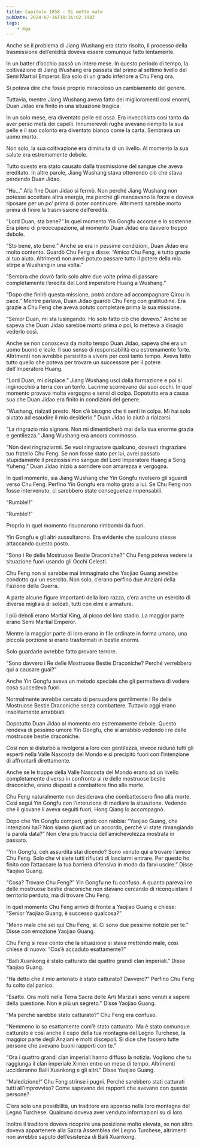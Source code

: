 ```yaml
---
title: Capitolo 1858 - Si mette male
pubDate: 2024-07-26T18:36:02.198Z
tags:
    - mga
---
```


Anche se il problema di Jiang Wushang era stato risolto, il processo della trasmissione dell’eredità doveva essere comunque fatto lentamente.

In un batter d’occhio passò un intero mese. In questo periodo di tempo, la coltivazione di Jiang Wushang era passata dal primo al settimo livello del Semi Martial Emperor. Era solo di un grado inferiore a Chu Feng ora.

Si poteva dire che fosse proprio miracoloso un cambiamento del genere.

Tuttavia, mentre Jiang Wushang aveva fatto dei miglioramenti così enormi, Duan Jidao era finito in una situazione tragica.

In un solo mese, era diventato pelle ed ossa. Era invecchiato così tanto da aver perso metà dei capelli. Innumerevoli rughe avevano riempito la sua pelle e il suo colorito era diventato bianco come la carta. Sembrava un uomo morto.

Non solo, la sua coltivazione era diminuita di un livello. Al momento la sua salute era estremamente debole.

Tutto questo era stato causato dalla trasmissione del sangue che aveva ereditato. In altre parole, Jiang Wushang stava ottenendo ciò che stava perdendo Duan Jidao.

“Hu…” Alla fine Duan Jidao si fermò. Non perché Jiang Wushang non potesse accettare altra energia, ma perché gli mancavano le forze e doveva riposare per un po’ prima di poter continuare. Altrimenti sarebbe morto prima di finire la trasmissione dell’eredità.

“Lord Duan, sta bene?” In quel momento Yin Gongfu accorse e lo sostenne. Era pieno di preoccupazione, al momento Duan Jidao era davvero troppo debole.

“Sto bene, sto bene.” Anche se era in pessime condizioni, Duan Jidao era molto contento. Guardò Chu Feng e disse: “Amico Chu Feng, è tutto grazie al tuo aiuto. Altrimenti non avrei potuto passare tutto il potere della mia stirpe a Wushang in una volta.”

“Sembra che dovrò farlo solo altre due volte prima di passare completamente l’eredità del Lord imperatore Huang a Wushang.”

“Dopo che finirò questa missione, potrò andare ad accompagnare Qirou in pace.” Mentre parlava, Duan Jidao guardò Chu Feng con gratitudine. Era grazie a Chu Feng che aveva potuto completare prima la sua missione.

“Senior Duan, mi sta lusingando. Ho solo fatto ciò che dovevo.” Anche se sapeva che Duan Jidao sarebbe morto prima o poi, lo metteva a disagio vederlo così.

Anche se non conosceva da molto tempo Duan Jidao, sapeva che era un uomo buono e leale. Il suo senso di responsabilità era estremamente forte. Altrimenti non avrebbe persistito a vivere per così tanto tempo. Aveva fatto tutto quello che poteva per trovare un successore per il potere dell’Imperatore Huang.

“Lord Duan, mi dispiace.” Jiang Wushang uscì dalla formazione e poi si inginocchiò a terra con un tonfo. Lacrime scorrevano dai suoi occhi. In quel momento provava molta vergogna e sensi di colpa. Dopotutto era a causa sua che Duan Jidao era finito in condizioni del genere.

“Wushang, rialzati presto. Non c’è bisogno che ti senti in colpa. Mi hai solo aiutato ad esaudire il mio desiderio.” Duan Jidao lo aiutò a rialzarsi.

“La ringrazio mio signore. Non mi dimenticherò mai della sua enorme grazia e gentilezza.” Jiang Wushang era ancora commosso.

“Non devi ringraziarmi. Se vuoi ringraziare qualcuno, dovresti ringraziare tuo fratello Chu Feng. Se non fosse stato per lui, avrei passato stupidamente il preziosissimo sangue del Lord Imperatore Huang a Song Yuheng.” Duan Jidao iniziò a sorridere con amarezza e vergogna.

In quel momento, sia Jiang Wushang che Yin Gongfu rivolsero gli sguardi verso Chu Feng. Perfino Yin Gongfu era molto grato a lui. Se Chu Feng non fosse intervenuto, ci sarebbero state conseguenze impensabili.

“Rumble!!”

“Rumble!!”

Proprio in quel momento risuonarono rimbombi da fuori.

Yin Gongfu e gli altri sussultarono. Era evidente che qualcuno stesse attaccando questo posto.

“Sono i Re delle Mostruose Bestie Draconiche?” Chu Feng poteva vedere la situazione fuori usando gli Occhi Celesti.

Chu Feng non si sarebbe mai immaginato che Yaojiao Guang avrebbe condotto qui un esercito. Non solo, c’erano perfino due Anziani della Fazione della Guerra.

A parte alcune figure importanti della loro razza, c’era anche un esercito di diverse migliaia di soldati, tutti con elmi e armature.

I più deboli erano Martial King, al picco del loro stadio. La maggior parte erano Semi Martial Emperor.

Mentre la maggior parte di loro erano in file ordinate in forma umana, una piccola porzione si erano trasformati in bestie enormi.

Solo guardarle avrebbe fatto provare terrore.

“Sono davvero i Re delle Mostruose Bestie Draconiche? Perché verrebbero qui a causare guai?”

Anche Yin Gongfu aveva un metodo speciale che gli permetteva di vedere cosa succedeva fuori.

Normalmente avrebbe cercato di persuadere gentilmente i Re delle Mostruose Bestie Draconiche senza combattere. Tuttavia oggi erano insolitamente arrabbiati.

Dopotutto Duan Jidao al momento era estremamente debole. Questo rendeva di pessimo umore Yin Gongfu, che si arrabbiò vedendo i re delle mostruose bestie draconiche.

Così non si disturbò a rivolgersi a loro con gentilezza, invece radunò tutti gli esperti nella Valle Nascosta del Mondo e si precipitò fuori con l’intenzione di affrontarli direttamente.

Anche se le truppe della Valle Nascosta del Mondo erano ad un livello completamente diverso in confronto ai re delle mostruose bestie draconiche, erano disposti a combattere fino alla morte.

Chu Feng naturalmente non desiderava che combattessero fino alla morte. Così seguì Yin Gongfu con l’intenzione di mediare la situazione. Vedendo che il giovane li aveva seguiti fuori, Hong Qiang lo accompagnò.

Dopo che Yin Gongfu comparì, gridò con rabbia: “Yaojiao Guang, che intenzioni hai? Non siamo giunti ad un accordo, perché vi state rimangiando la parola data?” Non c’era più traccia dell’amichevolezza mostrata in passato.

“Yin Gongfu, ceh assurdità stai dicendo? Sono venuto qui a trovare l’amico Chu Feng. Solo che vi siete tutti rifiutati di lasciarmi entrare. Per questo ho finito con l’attaccare la tua barriera difensiva in modo da farvi uscire.” Disse Yaojiao Guang.

“Cosa? Trovare Chu Feng?” Yin Gongfu ne fu confuso. A quanto pareva i re delle mostruose bestie draconiche non stavano cercando di riconquistare il territorio perduto, ma di trovare Chu Feng.

In quel momento Chu Feng arrivò di fronte a Yaojiao Guang e chiese: “Senior Yaojiao Guang, è successo qualcosa?”

“Meno male che sei qui Chu Feng, sì. Ci sono due pessime notizie per te.” Disse con emozione Yaojiao Guang.

Chu Feng si rese conto che la situazione si stava mettendo male, così chiese di nuovo: “Cos’è accaduto esattamente?”

“Baili Xuankong è stato catturato dai quattro grandi clan imperiali.” Disse Yaojiao Guang.

“Ha detto che il mio antenato è stato catturato? Davvero?” Perfino Chu Feng fu colto dal panico.

“Esatto. Ora molti nella Terra Sacra delle Arti Marziali sono venuti a sapere della questione. Non è più un segreto.” Disse Yaojiao Guang.

“Ma perché sarebbe stato catturato?” Chu Feng era confuso.

“Nemmeno io so esattamente com’è stato catturato. Ma è stato comunque catturato e così anche il capo della tua montagna del Legno Turchese, la maggior parte degli Anziani e molti discepoli. Si dice che fossero tutte persone che avevano buoni rapporti con te.”

“Ora i quattro grandi clan imperiali hanno diffuso la notizia. Vogliono che tu raggiunga il clan imperiale Ximen entro un mese di tempo. Altrimenti uccideranno Baili Xuankong e gli altri.” Disse Yaojiao Guang.

“Maledizione!” Chu Feng strinse i pugni. Perché sarebbero stati catturati tutti all’improvviso? Come sapevano dei rapporti che avevano con queste persone?

C’era solo una possibilità, un traditore era apparso nella loro montagna del Legno Turchese. Qualcuno doveva aver venduto informazioni su di loro.

Inoltre il traditore doveva ricoprire una posizione molto elevata, se non altro doveva appartenere alla Sacra Assemblea del Legno Turchese, altrimenti non avrebbe saputo dell’esistenza di Baili Xuankong.



